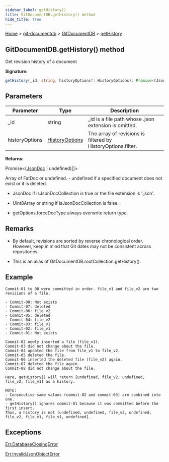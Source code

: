 ```yaml
---
sidebar_label: getHistory()
title: GitDocumentDB.getHistory() method
hide_title: true
---
```


[Home](./index.md) &gt; [git-documentdb](./git-documentdb.md) &gt; [GitDocumentDB](./git-documentdb.gitdocumentdb.md) &gt; [getHistory](./git-documentdb.gitdocumentdb.gethistory.md)

## GitDocumentDB.getHistory() method

Get revision history of a document

<b>Signature:</b>

```typescript
getHistory(_id: string, historyOptions?: HistoryOptions): Promise<(JsonDoc | undefined)[]>;
```

## Parameters

|  Parameter | Type | Description |
|  --- | --- | --- |
|  \_id | string | \_id is a file path whose .json extension is omitted. |
|  historyOptions | [HistoryOptions](./git-documentdb.historyoptions.md) | The array of revisions is filtered by HistoryOptions.filter. |

<b>Returns:</b>

Promise&lt;([JsonDoc](./git-documentdb.jsondoc.md) \| undefined)\[\]&gt;

Array of FatDoc or undefined. - undefined if a specified document does not exist or it is deleted.

- JsonDoc if isJsonDocCollection is true or the file extension is '.json'.

- Uint8Array or string if isJsonDocCollection is false.

- getOptions.forceDocType always overwrite return type.

## Remarks

- By default, revisions are sorted by reverse chronological order. However, keep in mind that Git dates may not be consistent across repositories.

- This is an alias of GitDocumentDB.rootCollection.getHistory().

## Example


```
Commit-01 to 08 were committed in order. file_v1 and file_v2 are two revisions of a file.

- Commit-08: Not exists
- Commit-07: deleted
- Commit-06: file_v2
- Commit-05: deleted
- Commit-04: file_v2
- Commit-03: file_v1
- Commit-02: file_v1
- Commit-01: Not exists

Commit-02 newly inserted a file (file_v1).
Commit-03 did not change about the file.
Commit-04 updated the file from file_v1 to file_v2.
Commit-05 deleted the file.
Commit-06 inserted the deleted file (file_v2) again.
Commit-07 deleted the file again.
Commit-08 did not change about the file.

Here, getHistory() will return [undefined, file_v2, undefined, file_v2, file_v1] as a history.

NOTE:
- Consecutive same values (commit-02 and commit-03) are combined into one.
- getHistory() ignores commit-01 because it was committed before the first insert.
Thus, a history is not [undefined, undefined, file_v2, undefined, file_v2, file_v1, file_v1, undefined].

```

## Exceptions

[Err.DatabaseClosingError](./git-documentdb.err.databaseclosingerror.md)

[Err.InvalidJsonObjectError](./git-documentdb.err.invalidjsonobjecterror.md)

